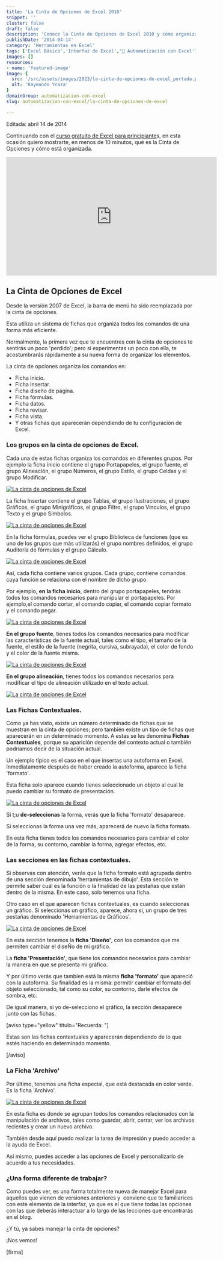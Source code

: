 ```yaml
---
title: 'La Cinta de Opciones de Excel 2010'
snippet: ''
cluster: false
draft: false 
description: 'Conoce la Cinta de Opciones de Excel 2010 y cómo organiza los comandos en fichas para facilitar su acceso. Mejora tu manejo de Excel con esta información clave.'
publishDate: '2014-04-14'
category: 'Herramientas en Excel'
tags: ['Excel Básico','Interfaz de Excel','🤖 Automatización con Excel']
images: []
resources: 
- name: 'featured-image'
image: {
  src: '/src/assets/images/2023/la-cinta-de-opciones-de-excel_portada.png',
  alt: 'Raymundo Ycaza'
}
domainGroup: automatizacion-con-excel
slug: automatizacion-con-excel/la-cinta-de-opciones-de-excel

---
```


Editada: abril 14 de 2014

Continuando con el [curso gratuito de Excel para principiante](http://raymundoycaza.com/excel-para-principiantes/ "Excel para Principiantes")s, en esta ocasión quiero mostrarte, en menos de 10 minutos, qué es la Cinta de Opciones y cómo está organizada.

<iframe src="http://www.youtube.com/embed/TzrGwMhHLrk" height="315" width="560" allowfullscreen frameborder="0"></iframe>

## La Cinta de Opciones de Excel

Desde la versión 2007 de Excel, la barra de menú ha sido reemplazada por la cinta de opciones.

Esta utiliza un sistema de fichas que organiza todos los comandos de una forma más eficiente.

Normalmente, la primera vez que te encuentres con la cinta de opciones te sentirás un poco 'perdido'; pero si experimentas un poco con ella, te acostumbrarás rápidamente a su nueva forma de organizar los elementos.

La cinta de opciones organiza los comandos en:

- Ficha inicio.
- Ficha insertar.
- Ficha diseño de página.
- Ficha fórmulas.
- Ficha datos.
- Ficha revisar.
- Ficha vista.
- Y otras fichas que aparecerán dependiendo de tu configuración de Excel.

### Los grupos en la cinta de opciones de Excel.

Cada una de estas fichas organiza los comandos en diferentes grupos. Por ejemplo la ficha inicio contiene el grupo Portapapeles, el grupo fuente, el grupo Alineación, el grupo Números, el grupo Estilo, el grupo Celdas y el grupo Modificar.

[![La cinta de opciones de Excel](images/la-cinta-de-opciones-de-excel-000366-600x101.png)](http://raymundoycaza.com/wp-content/uploads/la-cinta-de-opciones-de-excel-000366.png)

La ficha Insertar contiene el grupo Tablas, el grupo Ilustraciones, el grupo Gráficos, el grupo Minigráficos, el grupo Filtro, el grupo Vínculos, el grupo Texto y el grupo Símbolos.

[![La cinta de opciones de Excel](images/la-cinta-de-opciones-de-excel-000367-600x112.png)](http://raymundoycaza.com/wp-content/uploads/la-cinta-de-opciones-de-excel-000367.png)

En la ficha fórmulas, puedes ver el grupo Biblioteca de funciones (que es uno de los grupos que más utilizarás) el grupo nombres definidos, el grupo Auditoría de fórmulas y el grupo Cálculo.

[![La cinta de opciones de Excel](images/la-cinta-de-opciones-de-excel-000368-600x97.png)](http://raymundoycaza.com/wp-content/uploads/la-cinta-de-opciones-de-excel-000368.png)

Así, cada ficha contiene varios grupos. Cada grupo, contiene comandos cuya función se relaciona con el nombre de dicho grupo.

Por ejemplo, **en la ficha inicio**, dentro del grupo portapapeles, tendrás todos los comandos necesarios para manipular el portapapeles. Por ejemplo,el comando cortar, el comando copiar, el comando copiar formato y el comando pegar.

[![La cinta de opciones de Excel](images/la-cinta-de-opciones-de-excel-000369.png)](http://raymundoycaza.com/wp-content/uploads/la-cinta-de-opciones-de-excel-000369.png)

**En el grupo fuente**, tienes todos los comandos necesarios para modificar las características de la fuente actual, tales como el tipo, el tamaño de la fuente, el estilo de la fuente (negrita, cursiva, subrayada), el color de fondo y el color de la fuente misma.

[![La cinta de opciones de Excel](images/la-cinta-de-opciones-de-excel-000370.png)](http://raymundoycaza.com/wp-content/uploads/la-cinta-de-opciones-de-excel-000370.png)

**En el grupo alineación**, tienes todos los comandos necesarios para modificar el tipo de alineación utilizado en el texto actual.

[![La cinta de opciones de Excel](images/la-cinta-de-opciones-de-excel-000371.png)](http://raymundoycaza.com/wp-content/uploads/la-cinta-de-opciones-de-excel-000371.png)

### Las Fichas Contextuales.

Como ya has visto, existe un número determinado de fichas que se muestran en la cinta de opciones; pero también existe un tipo de fichas que aparecerán en un determinado momento. A estas se les denomina **Fichas Contextuales**, porque su aparición depende del contexto actual o también podríamos decir de la situación actual.

Un ejemplo típico es el caso en el que insertas una autoforma en Excel. Inmediatamente después de haber creado la autoforma, aparece la ficha 'formato'.

Esta ficha solo aparece cuando tienes seleccionado un objeto al cual le puedo cambiar su formato de presentación.

[![La cinta de opciones de Excel](images/la-cinta-de-opciones-de-excel-000372-421x600.png)](http://raymundoycaza.com/wp-content/uploads/la-cinta-de-opciones-de-excel-000372.png)

Si t;u **de-seleccionas** la forma, verás que la ficha 'formato' desaparece.

Si seleccionas la forma una vez más, aparecerá de nuevo la ficha formato.

En esta ficha tienes todos los comandos necesarios para cambiar el color de la forma, su contorno, cambiar la forma, agregar efectos, etc.

### Las secciones en las fichas contextuales.

Si observas con atención, verás que la ficha formato está agrupada dentro de una sección denominada 'herramientas de dibujo'. Esta sección te permite saber cuál es la función o la finalidad de las pestañas que están dentro de la misma. En este caso, solo tenemos una ficha.

Otro caso en el que aparecen fichas contextuales, es cuando seleccionas un gráfico. Si seleccionas un gráfico, aparece, ahora sí, un grupo de tres pestañas denominado 'Herramientas de Gráficos'.

[![La cinta de opciones de Excel](images/la-cinta-de-opciones-de-excel-000373.png)](http://raymundoycaza.com/wp-content/uploads/la-cinta-de-opciones-de-excel-000373.png)

En esta sección tenemos la **ficha 'Diseño'**, con los comandos que me permiten cambiar el diseÑo de mi gráfico.

La **ficha 'Presentación'**, que tiene los comandos necesarios para cambiar la manera en que se presenta mi gráfico.

Y por último verás que tambíen está la misma **ficha 'formato'** que apareció con la autoforma. Su finalidad es la misma: permitir cambiar el formato del objeto seleccionado, tal como su color, su contorno, darle efectos de sombra, etc.

De igual manera, si yo de-selecciono el gráfico, la sección desaparece junto con las fichas.

\[aviso type="yellow" titulo="Recuerda: "\]

Estas son las fichas contextuales y aparecerán dependiendo de lo que estés haciendo en determinado momento.

\[/aviso\]

### La Ficha 'Archivo'

Por último, tenemos una ficha especial, que está destacada en color verde. Es la ficha 'Archivo'.

[![La cinta de opciones de Excel](images/la-cinta-de-opciones-de-excel-000374.png)](http://raymundoycaza.com/wp-content/uploads/la-cinta-de-opciones-de-excel-000374.png)

En esta ficha es donde se agrupan todos los comandos relacionados con la manipulación de archivos, tales como guardar, abrir, cerrar, ver los archivos recientes y crear un nuevo archivo.

También desde aquí puedo realizar la tarea de impresión y puedo acceder a la ayuda de Excel.

Así mismo, puedes acceder a las opciones de Excel y personalizarlo de acuerdo a tus necesidades.

### ¿Una forma diferente de trabajar?

Como puedes ver, es una forma totalmente nueva de manejar Excel para aquellos que vienen de versiones anteriores y  conviene que te familiarices con este elemento de la interfaz, ya que es el que tiene todas las opciones con las que deberás interactuar a lo largo de las lecciones que encontrarás en el blog.

¿Y tú, ya sabes manejar la cinta de opciones?

¡Nos vemos!

\[firma\]
